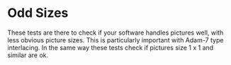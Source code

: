 Odd Sizes
=========

These tests are there to check if your software handles pictures well, with
less obvious picture sizes. This is particularly important with Adam-7 type
interlacing. In the same way these tests check if pictures size 1 x 1 and
similar are ok.
